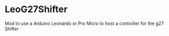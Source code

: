 # LeoG27Shifter
Mod to use a Arduino Leonardo or Pro Micro to host a controller for the g27 Shifter
